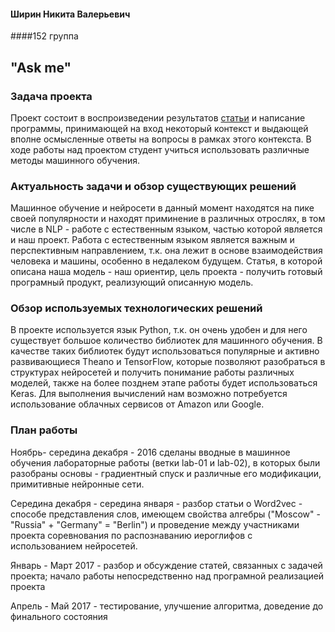 #### Ширин Никита Валерьевич

####152 группа

## "Ask me"

### Задача проекта

Проект состоит в воспроизведении результатов [статьи](https://arxiv.org/pdf/1506.07285.pdf) и написание программы, принимающей на вход некоторый контекст и выдающей вполне осмысленные ответы на вопросы в рамках этого контекста. В ходе работы над проектом студент учиться использовать различные методы машинного обучения.

### Актуальность задачи и обзор существующих решений

Машинное обучение и нейросети в данный момент находятся на пике своей популярности и находят приминение в различных отрослях, в том числе в NLP - работе с естественным языком, частью которой является и наш проект. Работа с естественным языком является важным и перспективным направлением, т.к. она лежит в основе взаимодействия человека и машины, особенно в недалеком будущем. 
Статья, в которой описана наша модель - наш ориентир, цель проекта - получить готовый програмный продукт, реализующий описанную модель.

### Обзор используемых технологических решений

В проекте используется язык Python, т.к. он очень удобен и для него существует большое количество библиотек для машинного обучения. В качестве таких библиотек будут использоваться популярные и активно развивающиеся Theano и TensorFlow, которые позволяют разобраться в структурах нейросетей и получить понимание работы различных моделей, также на более позднем этапе работы будет использоваться Keras.
Для выполнения вычислений нам возможно потребуется использование облачных сервисов от Amazon или Google.

### План работы

Ноябрь- середина декабря - 2016 сделаны вводные в машинное обучения лабораторные работы (ветки lab-01 и lab-02), в которых были разобраны основы - градиентный спуск и различные его модификации, примитивные нейронные сети.

Середина декабря - середина января - разбор статьи о Word2vec - способе представления слов, имеющем свойства алгебры ("Moscow" - "Russia" + "Germany" = "Berlin") и проведение между участниками проекта соревнования по распознаванию иероглифов с использованием нейросетей.

Январь - Март 2017 - разбор и обсуждение статей, связанных с задачей проекта; начало работы непосредственно над програмной реализацией проекта

Апрель - Май 2017 - тестирование, улучшение алгоритма, доведение до финального состояния

